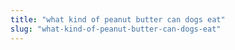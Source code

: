 ```yaml
---
title: "what kind of peanut butter can dogs eat"
slug: "what-kind-of-peanut-butter-can-dogs-eat"
---
```


